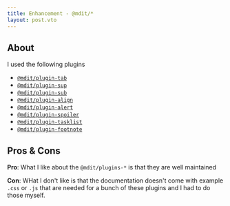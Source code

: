 ```yaml
---
title: Enhancement - @mdit/*
layout: post.vto
---
```


## About
I used the following plugins
- [`@mdit/plugin-tab`](https://mdit-plugins.github.io/tab.html)
- [`@mdit/plugin-sup`](https://mdit-plugins.github.io/sup.html)
- [`@mdit/plugin-sub`](https://mdit-plugins.github.io/sub.html)
- [`@mdit/plugin-align`](https://mdit-plugins.github.io/alight.html)
- [`@mdit/plugin-alert`](https://mdit-plugins.github.io/alert.html)
- [`@mdit/plugin-spoiler`](https://mdit-plugins.github.io/spoiler.html)
- [`@mdit/plugin-tasklist`](https://mdit-plugins.github.io/tasklist.html)
- [`@mdit/plugin-footnote`](https://mdit-plugins.github.io/footnote.html)

## Pros & Cons
**Pro**: What I like about the `@mdit/plugins-*` is that they are well maintained

**Con**: WHat I don't like is that the documentation doesn't come with example `.css` or `.js` that are needed for a bunch of these plugins and I had to do those myself.
